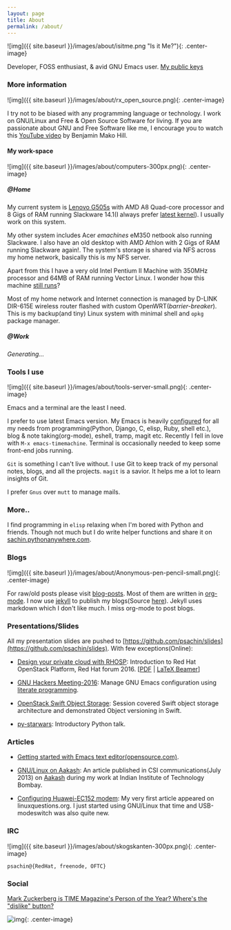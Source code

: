 ```yaml
---
layout: page
title: About
permalink: /about/
---
```


![img]({{ site.baseurl }}/images/about/isitme.png "Is it Me?"){: .center-image}

Developer, FOSS enthusiast, & avid GNU Emacs
user.
[My public keys](http://pgp.mit.edu/pks/lookup?search=psachin&op=index)

### More information

![img]({{ site.baseurl }}/images/about/rx_open_source.png){: .center-image}

I try not to be biased with any programming language or technology. I
work on GNU/Linux and Free & Open Source Software for living. If you
are passionate about GNU and Free Software like me, I encourage you to
watch
this [YouTube video](https://www.youtube.com/watch?v=Er1pM9suxvE) by
Benjamin Mako Hill.

#### My work-space

![img]({{ site.baseurl }}/images/about/computers-300px.png){: .center-image}

##### @Home

My current system
is
[Lenovo G505s](https://plus.google.com/photos/photo/113870692888444102463/6355020254313100738?icm=false&sqid=104043194426129544738&ssid=2c4bb3f4-0eed-4d83-9385-eb6e51a01dc9) with
AMD A8 Quad-core processor and 8 Gigs of RAM running Slackware 14.1(I
always
prefer
[latest kernel](https://github.com/psachin/bash_scripts/blob/master/build_my_kernel.sh)).
I usually work on this system.

My other system includes Acer _emachines_ eM350 netbook also running
Slackware. I also have an old desktop with AMD Athlon with 2 Gigs of
RAM running Slackware again!. The system's storage is shared via NFS
across my home network, basically this is my NFS server.

Apart from this I have a very old Intel Pentium II Machine with 350MHz
processor and 64MB of RAM running Vector Linux. I wonder how this
machine [still
runs](https://plus.google.com/+Sachinp/posts/UMCp3L6NiAn?pid=5864821069617337218&oid=113870692888444102463)?

Most of my home network and Internet connection is managed by D-LINK
DIR-615E wireless router flashed with custom
OpenWRT(_barrier-breaker_). This is my backup(and tiny) Linux system
with minimal shell and `opkg` package manager.

##### @Work

*Generating...*

### Tools I use

![img]({{ site.baseurl }}/images/about/tools-server-small.png){: .center-image}

Emacs and a terminal are the least I need.

I prefer to use latest Emacs version. My Emacs is
heavily [configured](https://github.com/psachin/.emacs.d) for all my
needs from programming(Python, Django, C, elisp, Ruby, shell etc.),
blog & note taking(org-mode), eshell, tramp, magit etc. Recently I
fell in love with `M-x emacs-timemachine`. Terminal is occasionally
needed to keep some front-end jobs running.

`Git` is something I can't live without. I use Git to keep track of my
personal notes, blogs, and all the projects. `magit` is a savior. It
helps me a lot to learn insights of Git.

I prefer `Gnus` over `mutt` to manage mails.

### More..

I find programming in `elisp` relaxing when I'm bored with Python and
friends. Though not much but I do write helper functions and share it
on [sachin.pythonanywhere.com](http://sachin.pythonanywhere.com).

### Blogs

![img]({{ site.baseurl }}/images/about/Anonymous-pen-pencil-small.png){: .center-image}

For raw/old posts please
visit [blog-posts](https://github.com/psachin/blog-posts). Most of
them are written in [org-mode](http://orgmode.org/). I now
use [jekyll](https://jekyllrb.com/) to publish my
blogs(Source [here](https://github.com/psachin/psachin.github.io)).
Jekyll uses markdown which I don't like much. I miss org-mode to post
blogs.

### Presentations/Slides

All my presentation slides are pushed to
[https://github.com/psachin/slides](https://github.com/psachin/slides).
With few exceptions(Online):

* [Design your private cloud with
  RHOSP](http://redhat.slides.com/psachin/rh-forum-2016): Introduction
  to Red Hat OpenStack Platform, Red Hat forum 2016.
  [[PDF](https://github.com/psachin/slides/raw/master/RH-forum-2016/design-your-private-cloud-openstack-redhat.slides.com.pdf) | [LaTeX Beamer](https://github.com/psachin/slides/blob/master/RH-forum-2016/design-your-private-cloud-openstack.pdf)]

* [GNU Hackers Meeting-2016](http://psachin.github.io/.emacs.d/):
  Manage GNU Emacs configuration using [literate
  programming](http://orgmode.org/worg/org-contrib/babel/intro.html).

* [OpenStack Swift Object
  Storage](http://redhat.slides.com/psachin/rhosp-swift-2016): Session
  covered Swift object storage architecture and demonstrated Object
  versioning in Swift.

* [py-starwars](http://psachin.github.io/py-starwars/): Introductory
  Python talk.

### Articles

* [Getting started with Emacs text
  editor(opensource.com)](https://opensource.com/life/16/2/intro-to-emacs).

* [GNU/Linux on Aakash](http://www.csi-india.org/communications/CSIC%20July%202013.pdf):
  An article published in CSI communications(July 2013)
  on [Aakash](http://aakashlabs.org/gnu/) during my work at Indian
  Institute of Technology Bombay.

* [Configuring Huawei-EC152
  modem](http://www.linuxquestions.org/linux/answers/hardware/configuring_huaweiec152_modem):
  My very first article appeared on linuxquestions.org. I just started using
  GNU/Linux that time and USB-modeswitch was also quite new.

### IRC

![img]({{ site.baseurl }}/images/about/skogskanten-300px.png){: .center-image}

  `psachin@{RedHat, freenode, OFTC}`

### Social

[Mark Zuckerberg is TIME Magazine's Person of the Year? Where's the
"dislike" button?](http://www.fsf.org/fb)

![img](http://static.fsf.org/nosvn/no-facebook-me.png "Not f'd — you won't find me on Facebook"){:
.center-image}
